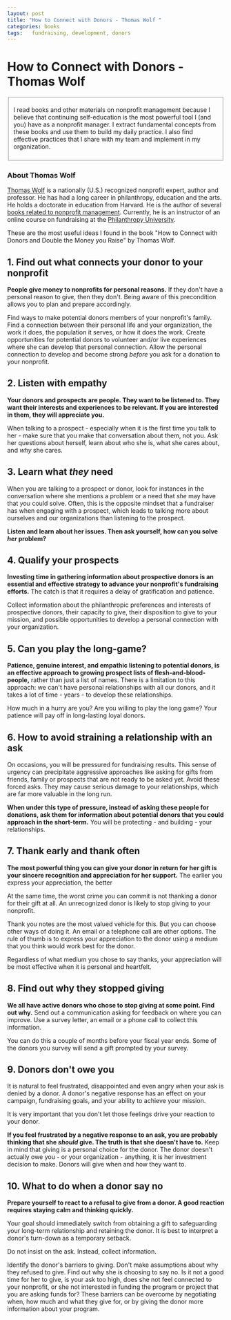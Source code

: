 ```yaml
---
layout: post
title: "How to Connect with Donors - Thomas Wolf "
categories: books
tags:	fundraising, development, donors
---
```

# How to Connect with Donors - Thomas Wolf

<fieldset><p>I read books and other materials on nonprofit management because I believe that continuing self-education is the most powerful tool I (and you) have as a nonprofit manager.  I extract fundamental concepts from these books and use them to build my daily practice.  I also find effective practices that I share with my team and implement in my organization.</p></fieldset>

### About Thomas Wolf

[Thomas Wolf](http://wolfbrown.com/people/dr-thomas-wolf) is a nationally (U.S.) recognized nonprofit expert, author and professor.  He has had a long career in philanthropy, education and the arts.  He holds a doctorate in education from Harvard.  He is the author of several [books related to nonprofit management](https://www.amazon.com/Thomas-Wolf/e/B001I7XT8O/ref=sr_ntt_srch_lnk_4?qid=1494346573&sr=8-4").  Currently, he is an instructor of an online course on fundraising at the [Philanthropy University](http://philanthropyu.org/).

These are the most useful ideas I found in the book "How to Connect with Donors and Double the Money you Raise" by Thomas Wolf.

## 1. Find out what connects your donor to your nonprofit

**People give money to nonprofits for personal reasons.**  If they don't have a personal reason to give, then they don't.  Being aware of this precondition allows you to plan and prepare accordingly.  

Find ways to make potential donors members of your nonprofit's family.  Find a connection between their personal life and your organization, the work it does, the population it serves, or how it does the work.  Create opportunities for potential donors to volunteer and/or live experiences where she can develop that personal connection.  Allow the personal connection to develop and become strong *before* you ask for a donation to your nonprofit. 

## 2. Listen with empathy

**Your donors and prospects are people.  They want to be listened to.  They want their interests and experiences to be relevant.  If you are interested in them, they will appreciate you.**  

When talking to a prospect - especially when it is the first time you talk to her - make sure that you make that conversation about them, not you.  Ask her questions about herself, learn about who she is, what she cares about, and *why* she cares.

## 3. Learn what *they* need

When you are talking to a prospect or donor, look for instances in the conversation where she mentions a problem or a need that *she* may have that *you* could solve.  Often, this is the opposite mindset that a fundraiser has when engaging with a prospect, which leads to talking more about ourselves and our organizations than listening to the prospect.

**Listen and learn about her issues.  Then ask yourself, how can you solve *her* problem?**

## 4. Qualify your prospects

**Investing time in gathering information about prospective donors is an essential and effective strategy to advance your nonprofit's fundraising efforts.** The catch is that it requires a delay of gratification and patience.

Collect information about the philanthropic preferences and interests of prospective donors, their capacity to give, their disposition to give to your mission, and possible opportunities to develop a personal connection with your organization. 

## 5. Can you play the long-game?

**Patience, genuine interest, and empathic listening to potential donors, is an effective approach to growing prospect lists of flesh-and-blood-people,** rather than just a list of names.  There is a limitation to this approach: we can't have personal relationships with all our donors, and it takes a lot of time - years - to develop these relationships.  

How much in a hurry are you? Are you willing to play the long game?  Your patience will pay off in long-lasting loyal donors.    

## 6. How to avoid straining a relationship with an ask

On occasions, you will be pressured for fundraising results.  This sense of urgency can precipitate aggressive approaches like asking for gifts from friends, family or prospects that are not ready to be asked yet.  Avoid these forced asks.  They may cause serious damage to your relationships, which are far more valuable in the long run.

**When under this type of pressure, instead of asking these people for donations, ask them for information about potential donors that you could approach in the short-term.**  You will be protecting - and building - your relationships. 

## 7. Thank early and thank often

**The most powerful thing you can give your donor in return for her gift is your sincere recognition and appreciation for her support.**  The earlier you express your appreciation, the better

At the same time, the worst crime you can commit is not thanking a donor for their gift at all.  An unrecognized donor is likely to stop giving to your nonprofit.  

Thank you notes are the most valued vehicle for this.  But you can choose other ways of doing it.  An email or a telephone call are other options.  The rule of thumb is to express your appreciation to the donor using a medium that you think would work best for the donor.   

Regardless of what medium you chose to say thanks, your appreciation will be most effective when it is personal and heartfelt. 

## 8. Find out why they stopped giving

**We all have active donors who chose to stop giving at some point.  Find out why.**  Send out a communication asking for feedback on where you can improve.  Use a survey letter, an email or a phone call to collect this information.  

You can do this a couple of months before your fiscal year ends. Some of the donors you survey will send a gift prompted by your survey.

## 9. Donors don't owe you 

It is natural to feel frustrated, disappointed and even angry when your ask is denied by a donor.  A donor's negative response has an effect on your campaign, fundraising goals, and your ability to achieve your mission.  

It is very important that you don't let those feelings drive your reaction to your donor.  

**If you feel frustrated by a negative response to an ask, you are probably thinking that she *should* give.  The truth is that she doesn't have to.**  Keep in mind that giving is a personal choice for the donor.  The donor doesn't actually owe you - or your organization - anything, it is her investment decision to make.   Donors will give when and how they want to.  

## 10. What to do when a donor say no

**Prepare yourself to react to a refusal to give from a donor. A good reaction requires staying calm and thinking quickly.**  

Your goal should immediately switch from obtaining a gift to safeguarding your long-term relationship and retaining the donor.  It is best to interpret a donor's turn-down as a temporary setback.  

Do not insist on the ask.  Instead, collect information.  

Identify the donor's barriers to giving.  Don't make assumptions about why they refused to give.  Find out why she is choosing to say no.  Is it not a good time for her to give, is your ask too high, does she not feel connected to your nonprofit, or she not interested in funding the program or project that you are asking funds for?  These barriers can be overcome by negotiating when, how much and what they give for, or by giving the donor more information about your program. 
